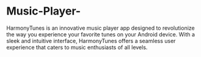 # Music-Player-
HarmonyTunes is an innovative music player app designed to revolutionize the way you experience your favorite tunes on your Android device. With a sleek and intuitive interface, HarmonyTunes offers a seamless user experience that caters to music enthusiasts of all levels. 
